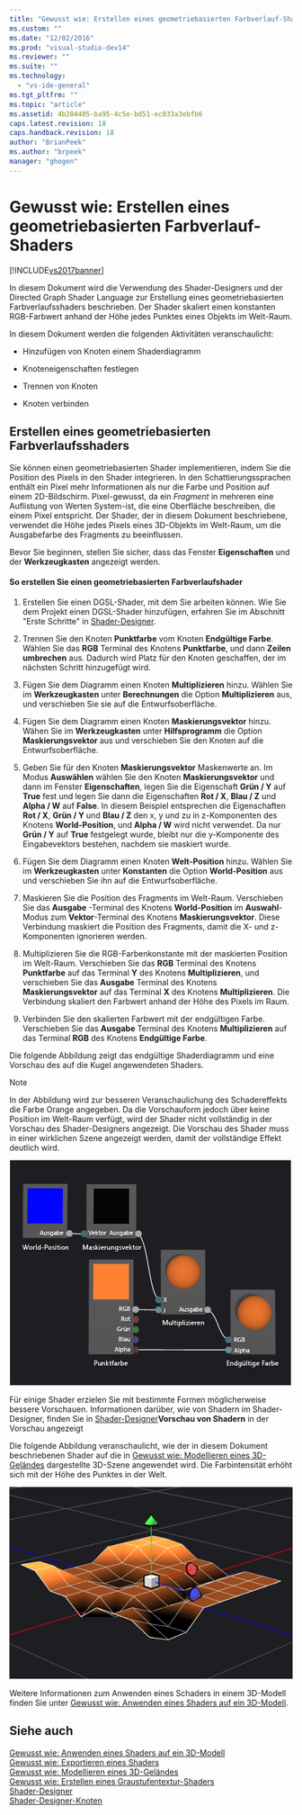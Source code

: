 ```yaml
---
title: "Gewusst wie: Erstellen eines geometriebasierten Farbverlauf-Shaders | Microsoft Docs"
ms.custom: ""
ms.date: "12/02/2016"
ms.prod: "visual-studio-dev14"
ms.reviewer: ""
ms.suite: ""
ms.technology: 
  - "vs-ide-general"
ms.tgt_pltfrm: ""
ms.topic: "article"
ms.assetid: 4b204405-ba95-4c5e-bd51-ec033a3ebfb6
caps.latest.revision: 18
caps.handback.revision: 18
author: "BrianPeek"
ms.author: "brpeek"
manager: "ghogen"
---
```

# Gewusst wie: Erstellen eines geometriebasierten Farbverlauf-Shaders
[!INCLUDE[vs2017banner](../code-quality/includes/vs2017banner.md)]

In diesem Dokument wird die Verwendung des Shader\-Designers und der Directed Graph Shader Language zur Erstellung eines geometriebasierten Farbverlaufsshaders beschrieben.  Der Shader skaliert einen konstanten RGB\-Farbwert anhand der Höhe jedes Punktes eines Objekts im Welt\-Raum.  
  
 In diesem Dokument werden die folgenden Aktivitäten veranschaulicht:  
  
-   Hinzufügen von Knoten einem Shaderdiagramm  
  
-   Knoteneigenschaften festlegen  
  
-   Trennen von Knoten  
  
-   Knoten verbinden  
  
## Erstellen eines geometriebasierten Farbverlaufsshaders  
 Sie können einen geometriebasierten Shader implementieren, indem Sie die Position des Pixels in den Shader integrieren.  In den Schattierungssprachen enthält ein Pixel mehr Informationen als nur die Farbe und Position auf einem 2D\-Bildschirm.  Pixel\-gewusst, da ein *Fragment* in mehreren eine Auflistung von Werten System\-ist, die eine Oberfläche beschreiben, die einem Pixel entspricht.  Der Shader, der in diesem Dokument beschriebene, verwendet die Höhe jedes Pixels eines 3D\-Objekts im Welt\-Raum, um die Ausgabefarbe des Fragments zu beeinflussen.  
  
 Bevor Sie beginnen, stellen Sie sicher, dass das Fenster **Eigenschaften** und der **Werkzeugkasten** angezeigt werden.  
  
#### So erstellen Sie einen geometriebasierten Farbverlaufshader  
  
1.  Erstellen Sie einen DGSL\-Shader, mit dem Sie arbeiten können.  Wie Sie dem Projekt einen DGSL\-Shader hinzufügen, erfahren Sie im Abschnitt "Erste Schritte" in [Shader\-Designer](../designers/shader-designer.md).  
  
2.  Trennen Sie den Knoten **Punktfarbe** vom Knoten **Endgültige Farbe**.  Wählen Sie das **RGB** Terminal des Knotens **Punktfarbe**, und dann **Zeilen umbrechen** aus.  Dadurch wird Platz für den Knoten geschaffen, der im nächsten Schritt hinzugefügt wird.  
  
3.  Fügen Sie dem Diagramm einen Knoten **Multiplizieren** hinzu.  Wählen Sie im **Werkzeugkasten** unter **Berechnungen** die Option **Multiplizieren** aus, und verschieben Sie sie auf die Entwurfsoberfläche.  
  
4.  Fügen Sie dem Diagramm einen Knoten **Maskierungsvektor** hinzu.  Wähen Sie im **Werkzeugkasten** unter **Hilfsprogramm** die Option **Maskierungsvektor** aus und verschieben Sie den Knoten auf die Entwurfsoberfläche.  
  
5.  Geben Sie für den Knoten **Maskierungsvektor** Maskenwerte an.  Im Modus **Auswählen** wählen Sie den Knoten **Maskierungsvektor** und dann im Fenster **Eigenschaften**, legen Sie die Eigenschaft **Grün \/ Y** auf **True** fest und legen Sie dann die Eigenschaften **Rot \/ X**, **Blau \/ Z** und **Alpha \/ W** auf **False**.  In diesem Beispiel entsprechen die Eigenschaften **Rot \/ X**, **Grün \/ Y** und **Blau \/ Z** den x, y und zu in z\-Komponenten des Knotens **World\-Position**, und **Alpha \/ W** wird nicht verwendet.  Da nur **Grün \/ Y** auf **True** festgelegt wurde, bleibt nur die y\-Komponente des Eingabevektors bestehen, nachdem sie maskiert wurde.  
  
6.  Fügen Sie dem Diagramm einen Knoten **Welt\-Position** hinzu.  Wählen Sie im **Werkzeugkasten** unter **Konstanten** die Option **World\-Position** aus und verschieben Sie ihn auf die Entwurfsoberfläche.  
  
7.  Maskieren Sie die Position des Fragments im Welt\-Raum.  Verschieben Sie das **Ausgabe** \-Terminal des Knotens **World\-Position** im **Auswahl**\-Modus zum **Vektor**\-Terminal des Knotens **Maskierungsvektor**.  Diese Verbindung maskiert die Position des Fragments, damit die X\- und z\-Komponenten ignorieren werden.  
  
8.  Multiplizieren Sie die RGB\-Farbenkonstante mit der maskierten Position im Welt\-Raum.  Verschieben Sie das **RGB** Terminal des Knotens **Punktfarbe** auf das Terminal **Y** des Knotens **Multiplizieren**, und verschieben Sie das **Ausgabe** Terminal des Knotens **Maskierungsvektor** auf das Terminal **X** des Knotens **Multiplizieren**.  Die Verbindung skaliert den Farbwert anhand der Höhe des Pixels im Raum.  
  
9. Verbinden Sie den skalierten Farbwert mit der endgültigen Farbe.  Verschieben Sie das **Ausgabe** Terminal des Knotens **Multiplizieren** auf das Terminal **RGB** des Knotens **Endgültige Farbe**.  
  
 Die folgende Abbildung zeigt das endgültige Shaderdiagramm und eine Vorschau des auf die Kugel angewendeten Shaders.  
  
> [!NOTE]
>  In der Abbildung wird zur besseren Veranschaulichung des Schadereffekts die Farbe Orange angegeben. Da die Vorschauform jedoch über keine Position im Welt\-Raum verfügt, wird der Shader nicht vollständig in der Vorschau des Shader\-Designers angezeigt.  Die Vorschau des Shader muss in einer wirklichen Szene angezeigt werden, damit der vollständige Effekt deutlich wird.  
  
 ![Shader&#45;Diagramm und eine Vorschau seiner Effekte](../designers/media/digit-gradient-effect-graph.png "Digit\-Gradient\-Effect\-Graph")  
  
 Für einige Shader erzielen Sie mit bestimmte Formen möglicherweise bessere Vorschauen.  Informationen darüber, wie von Shadern im Shader\-Designer, finden Sie in [Shader\-Designer](../designers/shader-designer.md)**Vorschau von Shadern** in der Vorschau angezeigt  
  
 Die folgende Abbildung veranschaulicht, wie der in diesem Dokument beschriebenen Shader auf die in [Gewusst wie: Modellieren eines 3D\-Geländes](../designers/how-to-model-3-d-terrain.md) dargestellte 3D\-Szene angewendet wird.  Die Farbintensität erhöht sich mit der Höhe des Punktes in der Welt.  
  
 ![Farbverlauf in einem 3D&#45;Geländemodell](../designers/media/digit-gradient-effect-result.png "Digit\-Gradient\-Effect\-Result")  
  
 Weitere Informationen zum Anwenden eines Schaders in einem 3D\-Modell finden Sie unter [Gewusst wie: Anwenden eines Shaders auf ein 3D\-Modell](../designers/how-to-apply-a-shader-to-a-3-d-model.md).  
  
## Siehe auch  
 [Gewusst wie: Anwenden eines Shaders auf ein 3D\-Modell](../designers/how-to-apply-a-shader-to-a-3-d-model.md)   
 [Gewusst wie: Exportieren eines Shaders](../designers/how-to-export-a-shader.md)   
 [Gewusst wie: Modellieren eines 3D\-Geländes](../designers/how-to-model-3-d-terrain.md)   
 [Gewusst wie: Erstellen eines Graustufentextur\-Shaders](../designers/how-to-create-a-grayscale-texture-shader.md)   
 [Shader\-Designer](../designers/shader-designer.md)   
 [Shader\-Designer\-Knoten](../designers/shader-designer-nodes.md)